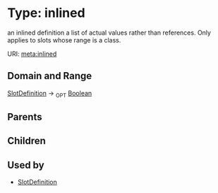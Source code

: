 
# Type: inlined


an inlined definition a list of actual values rather than references.  Only applies to slots whose range is a class.

URI: [meta:inlined](https://w3id.org/biolink/biolinkml/meta/inlined)


## Domain and Range

[SlotDefinition](SlotDefinition.md) ->  <sub>OPT</sub> [Boolean](type/Boolean.md)

## Parents


## Children


## Used by

 * [SlotDefinition](SlotDefinition.md)

